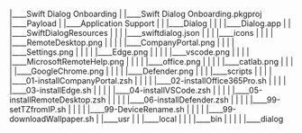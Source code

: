 |____Swift Dialog Onboarding
| |____Swift Dialog Onboarding.pkgproj
|____Payload
| |____Application Support
| | |____Dialog
| | | |____Dialog.app
| | |____SwiftDialogResources
| | | |____swiftdialog.json
| | | |____icons
| | | | |____RemoteDesktop.png
| | | | |____CompanyPortal.png
| | | | |____Settings.png
| | | | |____Edge.png
| | | | |____vscode.png
| | | | |____MicrosoftRemoteHelp.png
| | | | |____office.png
| | | | |____catlab.png
| | | | |____GoogleChrome.png
| | | | |____Defender.png
| | | |____scripts
| | | | |____01-installCompanyPortal.zsh
| | | | |____02-installOffice365Pro.sh
| | | | |____03-installEdge.sh
| | | | |____04-installVSCode.zsh
| | | | |____05-installRemoteDesktop.zsh
| | | | |____06-installDefender.zsh
| | | | |____99-setTZfromIP.sh
| | | | |____99-DeviceRename.sh
| | | | |____99-downloadWallpaper.sh
| |____usr
| | |____local
| | | |____bin
| | | | |____dialog

